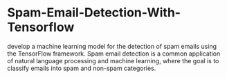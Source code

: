 # Spam-Email-Detection-With-Tensorflow
develop a machine learning model for the detection of spam emails using the TensorFlow framework. Spam email detection is a common application of natural language processing and machine learning, where the goal is to classify emails into spam and non-spam categories.
